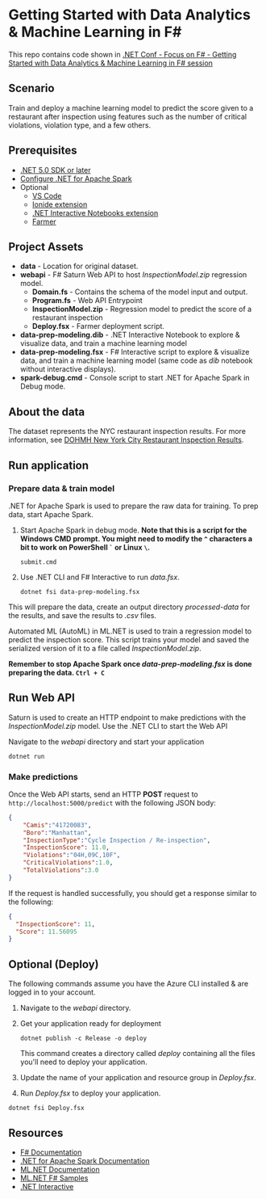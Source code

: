 # Getting Started with Data Analytics & Machine Learning in F#

This repo contains code shown in [.NET Conf - Focus on F# - Getting Started with Data Analytics & Machine Learning in F# session](https://www.youtube.com/watch?v=i3qEhwcG7ps)

## Scenario

Train and deploy a machine learning model to predict the score given to a restaurant after inspection using features such as the number of critical violations, violation type, and a few others.

## Prerequisites

- [.NET 5.0 SDK or later](http://dotnet.microsoft.com/download)
- [Configure .NET for Apache Spark](https://docs.microsoft.com/dotnet/spark/tutorials/get-started)
- Optional
  - [VS Code](https://code.visualstudio.com/download)
  - [Ionide extension](https://marketplace.visualstudio.com/items?itemName=Ionide.Ionide-fsharp)
  - [.NET Interactive Notebooks extension](https://marketplace.visualstudio.com/items?itemName=ms-dotnettools.dotnet-interactive-vscode)
  - [Farmer](https://compositionalit.github.io/farmer/about/)

## Project Assets

- **data** - Location for original dataset.
- **webapi** - F# Saturn Web API to host *InspectionModel.zip* regression model.
  - **Domain.fs** - Contains the schema of the model input and output.
  - **Program.fs** - Web API Entrypoint
  - **InspectionModel.zip** - Regression model to predict the score of a restaurant inspection
  - **Deploy.fsx** - Farmer deployment script.
- **data-prep-modeling.dib** - .NET Interactive Notebook to explore & visualize data, and train a machine learning model
- **data-prep-modeling.fsx** - F# Interactive script to explore & visualize data, and train a machine learning model (same code as *dib* notebook without interactive displays).
- **spark-debug.cmd** - Console script to start .NET for Apache Spark in Debug mode.

## About the data

The dataset represents the NYC restaurant inspection results. For more information, see [DOHMH New York City Restaurant Inspection Results](https://data.cityofnewyork.us/Health/DOHMH-New-York-City-Restaurant-Inspection-Results/43nn-pn8j).

## Run application

### Prepare data & train model

.NET for Apache Spark is used to prepare the raw data for training. To prep data, start Apache Spark.

1. Start Apache Spark in debug mode. **Note that this is a script for the Windows CMD prompt. You might need to modify the `^` characters a bit to work on PowerShell `` ` `` or Linux `\`.**

    ```console
    submit.cmd
    ```

2. Use .NET CLI and F# Interactive to run *data.fsx*.

    ```dotnetcli
    dotnet fsi data-prep-modeling.fsx
    ```

This will prepare the data, create an output directory *processed-data* for the results, and save the results to *.csv* files.

Automated ML (AutoML) in ML.NET is used to train a regression model to predict the inspection score.  This script trains your model and saved the serialized version of it to a file called *InspectionModel.zip*.

**Remember to stop Apache Spark once *data-prep-modeling.fsx* is done preparing the data. `Ctrl + C`**

## Run Web API

Saturn is used to create an HTTP endpoint to make predictions with the *InspectionModel.zip* model. Use the .NET CLI to start the Web API

Navigate to the *webapi* directory and start your application

```dotnetcli
dotnet run
```

### Make predictions

Once the Web API starts, send an HTTP **POST** request to `http://localhost:5000/predict` with the following JSON body:

```json
{
    "Camis":"41720083",
    "Boro":"Manhattan",
    "InspectionType":"Cycle Inspection / Re-inspection",
    "InspectionScore": 11.0,
    "Violations":"04H,09C,10F",
    "CriticalViolations":1.0,
    "TotalViolations":3.0
}
```

If the request is handled successfully, you should get a response similar to the following:

```json
{
  "InspectionScore": 11,
  "Score": 11.56095
}
```

## Optional (Deploy)

The following commands assume you have the Azure CLI installed & are logged in to your account.

1. Navigate to the *webapi* directory.
1. Get your application ready for deployment

    ```dotnetcli
    dotnet publish -c Release -o deploy
    ```

    This command creates a directory called *deploy* containing all the files you'll need to deploy your application.

1. Update the name of your application and resource group in *Deploy.fsx*.
1. Run *Deploy.fsx* to deploy your application.

```dotnetcli
dotnet fsi Deploy.fsx
```

## Resources

- [F# Documentation](http://docs.microsoft.com/dotnet/fsharp)
- [.NET for Apache Spark Documentation](http://docs.microsoft.com/dotnet/spark)
- [ML.NET Documentation](http://docs.microsoft.com/dotnet/machine-learning)
- [ML.NET F# Samples](https://github.com/dotnet/machinelearning-samples/tree/main/samples/fsharp)
- [.NET Interactive](https://github.com/dotnet/interactive)